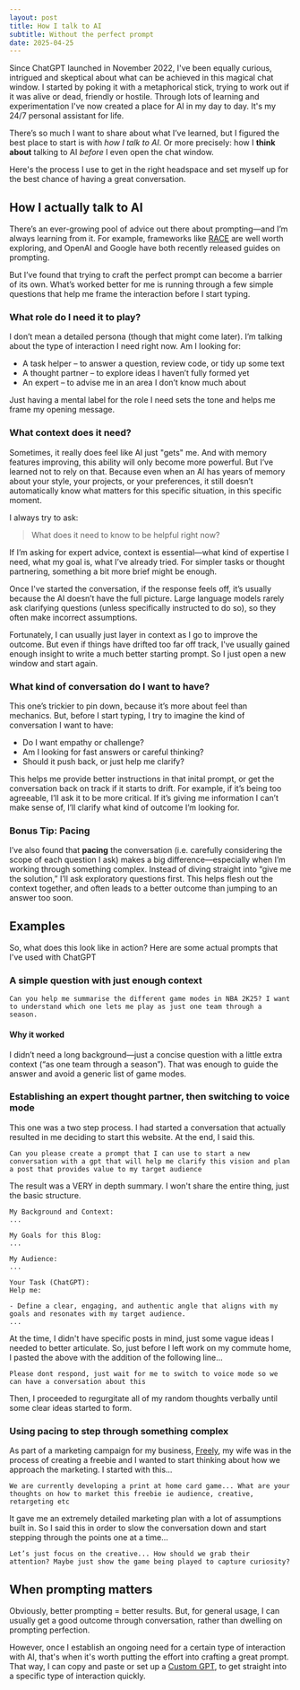 ```yaml
---
layout: post
title: How I talk to AI
subtitle: Without the perfect prompt
date: 2025-04-25
---
```

Since ChatGPT launched in November 2022, I've been equally curious, intrigued and skeptical about what can be achieved in this magical chat window. I started by poking it with a metaphorical stick, trying to work out if it was alive or dead, friendly or hostile. Through lots of learning and experimentation I've now created a place for AI in my day to day. It's my 24/7 personal assistant for life.

There’s so much I want to share about what I’ve learned, but I figured the best place to start is with *how I talk to AI*. Or more precisely: how I **think about** talking to AI *before* I even open the chat window.

Here's the process I use to get in the right headspace and set myself up for the best chance of having a great conversation.

## How I actually talk to AI

There’s an ever-growing pool of advice out there about prompting—and I’m always learning from it. For example, frameworks like [RACE](https://www.acronymat.com/2024/12/22/) are well worth exploring, and OpenAI and Google have both recently released guides on prompting. 

But I’ve found that trying to craft the perfect prompt can become a barrier of its own. What’s worked better for me is running through a few simple questions that help me frame the interaction before I start typing.

### What role do I need it to play?

I don’t mean a detailed persona (though that might come later). I’m talking about the type of interaction I need right now. Am I looking for:

- A task helper – to answer a question, review code, or tidy up some text
- A thought partner – to explore ideas I haven’t fully formed yet
- An expert – to advise me in an area I don’t know much about

Just having a mental label for the role I need sets the tone and helps me frame my opening message.

### What context does it need?

Sometimes, it really does feel like AI just "gets" me. And with memory features improving, this ability will only become more powerful. But I’ve learned not to rely on that. Because even when an AI has years of memory about your style, your projects, or your preferences, it still doesn’t automatically know what matters for this specific situation, in this specific moment.

I always try to ask:

> What does it need to know to be helpful right now?

If I’m asking for expert advice, context is essential—what kind of expertise I need, what my goal is, what I’ve already tried. For simpler tasks or thought partnering, something a bit more brief might be enough. 

Once I've started the conversation, if the response feels off, it’s usually because the AI doesn’t have the full picture. Large language models rarely ask clarifying questions (unless specifically instructed to do so), so they often make incorrect assumptions. 

Fortunately, I can usually just layer in context as I go to improve the outcome. But even if things have drifted too far off track, I've usually gained enough insight to write a much better starting prompt. So I just open a new window and start again.

### What kind of conversation do I want to have?

This one’s trickier to pin down, because it’s more about feel than mechanics. But, before I start typing, I try to imagine the kind of conversation I want to have:
- Do I want empathy or challenge?
- Am I looking for fast answers or careful thinking?
- Should it push back, or just help me clarify?

This helps me provide better instructions in that inital prompt, or get the conversation back on track if it starts to drift. For example, if it’s being too agreeable, I’ll ask it to be more critical. If it’s giving me information I can’t make sense of, I’ll clarify what kind of outcome I’m looking for.

### Bonus Tip: Pacing

I’ve also found that **pacing** the conversation (i.e. carefully considering the scope of each question I ask) makes a big difference—especially when I’m working through something complex. Instead of diving straight into “give me the solution,” I’ll ask exploratory questions first. This helps flesh out the context together, and often leads to a better outcome than jumping to an answer too soon.

## Examples

So, what does this look like in action? Here are some actual prompts that I've used with ChatGPT

### A simple question with just enough context

`Can you help me summarise the different game modes in NBA 2K25? I want to understand which one lets me play as just one team through a season.`

#### Why it worked

I didn’t need a long background—just a concise question with a little extra context (“as one team through a season”). That was enough to guide the answer and avoid a generic list of game modes. 

### Establishing an expert thought partner, then switching to voice mode

This one was a two step process. I had started a conversation that actually resulted in me deciding to start this website. At the end, I said this.

`Can you please create a prompt that I can use to start a new conversation with a gpt that will help me clarify this vision and plan a post that provides value to my target audience`

The result was a VERY in depth summary. I won't share the entire thing, just the basic structure.

    My Background and Context:
    ...

    My Goals for this Blog:
    ...

    My Audience:
    ...

    Your Task (ChatGPT):
    Help me:

    - Define a clear, engaging, and authentic angle that aligns with my goals and resonates with my target audience.
    ...

At the time, I didn't have specific posts in mind, just some vague ideas I needed to better articulate. So, just before I left work on my commute home, I pasted the above with the addition of the following line...

`Please dont respond, just wait for me to switch to voice mode so we can have a conversation about this`

Then, I proceeded to regurgitate all of my random thoughts verbally until some clear ideas started to form.

### Using pacing to step through something complex

As part of a marketing campaign for my business, [Freely](https://www.learnfreely.app/), my wife was in the process of creating a freebie and I wanted to start thinking about how we approach the marketing. I started with this...

`We are currently developing a print at home card game... What are your thoughts on how to market this freebie ie audience, creative, retargeting etc`

It gave me an extremely detailed marketing plan with a lot of assumptions built in. So I said this in order to slow the conversation down and start stepping through the points one at a time...

`Let’s just focus on the creative... How should we grab their attention? Maybe just show the game being played to capture curiosity?`

## When prompting matters

Obviously, better prompting = better results. But, for general usage, I can usually get a good outcome through conversation, rather than dwelling on prompting perfection. 

However, once I establish an ongoing need for a certain type of interaction with AI, that's when it's worth putting the effort into crafting a great prompt. That way, I can copy and paste or set up a [Custom GPT](#), to get straight into a specific type of interaction quickly.